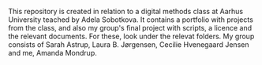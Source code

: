 This repository is created in relation to a digital methods class at Aarhus University teached by Adela Sobotkova. 
It contains a portfolio with projects from the class, and also my group's final project with scripts, a licence and the relevant documents. For these, look under the relevat folders. 
My group consists of Sarah Astrup, Laura B. Jørgensen, Cecilie Hvenegaard Jensen and me, Amanda Mondrup.
